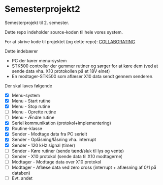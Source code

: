 Semesterprojekt2
================

Semesterprojekt til 2. semester.

Dette repo indeholder source-koden til hele vores system.

For at skrive kode til projektet (og dette repo): [COLLABORATING](https://github.com/dentych/Semesterprojekt2/blob/master/COLLABORATING.md)

Dette indebærer
* PC der kører menu-system
* STK500 controller der gemmer rutiner og sørger for at køre dem (ved at sende data vha. X10 protokollen på et 18V elnet)
* En modtager-STK500 som aflæser X10 data sendt gennem senderen.

Der skal laves følgende
* [X] Menu-system
* [X] Menu - Start rutine
* [X] Menu - Stop rutine
* [ ] Menu - Oprette rutine
* [ ] Menu - Ændre rutine
* [X] Seriel kommunikation (protokol+implementering)
* [X] Routine-klasse
* [X] Sender - Modtage data fra PC serielt
* [X] Sender - Oplåsning/låsning vha. interrupt
* [X] Sender - 120 kHz signal (timer)
* [ ] Sender - Køre rutiner (sende tænd/sluk til lys og vente)
* [ ] Sender - X10 protokol (sende data til X10 modtagerne)
* [ ] Modtager - Modtage data over X10 protokol
* [ ] Modtager - Aflæse data ved zero cross (interrupt + aflæsning af 0/1 på databen)
* [ ] Evt. andet
